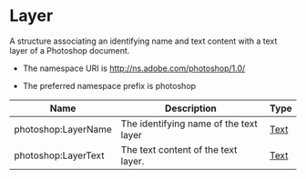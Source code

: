 # Layer

A structure associating an identifying name and text content with a text layer of a Photoshop document.

- The namespace URI is http://ns.adobe.com/photoshop/1.0/

- The preferred namespace prefix is photoshop

|Name|Description|Type|
|----|-----------|----|
|photoshop:LayerName|The identifying name of the text layer  |[Text](./CoreProperties.md#text)|
|photoshop:LayerText|The text content of the text layer.  |[Text](./CoreProperties.md#text)|
